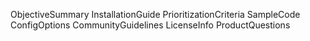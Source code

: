 ObjectiveSummary
InstallationGuide
PrioritizationCriteria
SampleCode
ConfigOptions
CommunityGuidelines
LicenseInfo
ProductQuestions
